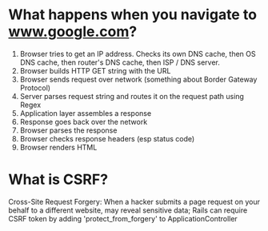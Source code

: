 # What happens when you navigate to www.google.com?

1. Browser tries to get an IP address. Checks its own DNS cache, then OS DNS cache, then router's DNS cache, then ISP / DNS server.
2. Browser builds HTTP GET string with the URL
3. Browser sends request over network (something about Border Gateway Protocol)
4. Server parses request string and routes it on the request path using Regex
5. Application layer assembles a response
6. Response goes back over the network
7. Browser parses the response
8. Browser checks response headers (esp status code)
9. Browser renders HTML

# What is CSRF?
Cross-Site Request Forgery: When a hacker submits a page request on your behalf to a different website, may reveal sensitive data; Rails can require CSRF token by adding 'protect_from_forgery' to ApplicationController